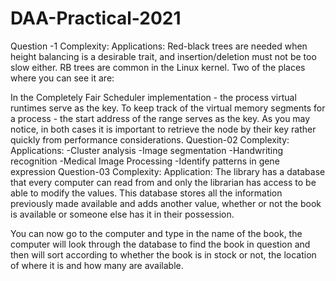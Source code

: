 # DAA-Practical-2021
Question -1
Complexity:
Applications:
Red-black trees are needed when height balancing is a desirable trait, and insertion/deletion must not be too slow either. RB trees are common in the Linux kernel. Two of the places where you can see it are:

In the Completely Fair Scheduler implementation - the process virtual runtimes serve as the key.
To keep track of the virtual memory segments for a process - the start address of the range serves as the key.
As you may notice, in both cases it is important to retrieve the node by their key rather quickly from performance considerations.
Question-02
Complexity:
Applications:
-Cluster analysis
-Image segmentation
-Handwriting recognition
-Medical Image Processing
-Identify patterns in gene expression
Question-03
Complexity:
Application:
The library has a database that every computer can read from and only the librarian has access to be able to modify the values. This database stores all the information previously made available and adds another value, whether or not the book is available or someone else has it in their possession.

You can now go to the computer and type in the name of the book, the computer will look through the database to find the book in question and then will sort according to whether the book is in stock or not, the location of where it is and how many are available.
